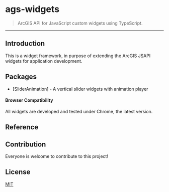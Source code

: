 # ags-widgets
> ArcGIS API for JavaScript custom widgets using TypeScript.

---

## Introduction

This is a widget framework, in purpose of extending the ArcGIS JSAPI widgets for application development.

## Packages

* [SliderAnimation] - A vertical slider widgets with animation player

#### Browser Compatibility

All widgets are developed and tested under Chrome, the latest version.

## Reference

[ArcGIS API for JavaScript]: https://developers.arcgis.com/javascript/
[Widget development]: https://developers.arcgis.com/javascript/latest/guide/custom-widget/index.html
[TypeScript]: http://www.typescriptlang.org/

## Contribution

Everyone is welcome to contribute to this project!


## License

[MIT](http://opensource.org/licenses/MIT)
